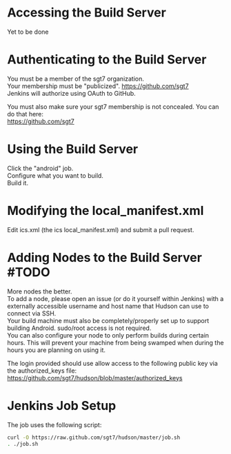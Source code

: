 # Accessing the Build Server
Yet to be done

# Authenticating to the Build Server
You must be a member of the sgt7 organization.  
Your membership must be "publicized". https://github.com/sgt7  
Jenkins will authorize using OAuth to GitHub.

You must also make sure your sgt7 membership is not concealed. You can do that here:  
https://github.com/sgt7  

# Using the Build Server
Click the "android" job.  
Configure what you want to build.  
Build it.  

# Modifying the local_manifest.xml
Edit ics.xml (the ics local_manifest.xml) and submit a pull request.  

# Adding Nodes to the Build Server #TODO
More nodes the better.  
To add a node, please open an issue (or do it yourself within Jenkins) with a externally accessible username and host name that Hudson can use to connect via SSH.  
Your build machine must also be completely/properly set up to support building Android. sudo/root access is not required.  
You can also configure your node to only perform builds during certain hours. This will prevent your machine from being swamped when during the hours you are planning on using it.  

The login provided should use allow access to the following public key via the authorized_keys file:  
https://github.com/sgt7/hudson/blob/master/authorized_keys  

# Jenkins Job Setup
The job uses the following script:

```bash
curl -O https://raw.github.com/sgt7/hudson/master/job.sh
. ./job.sh
```
